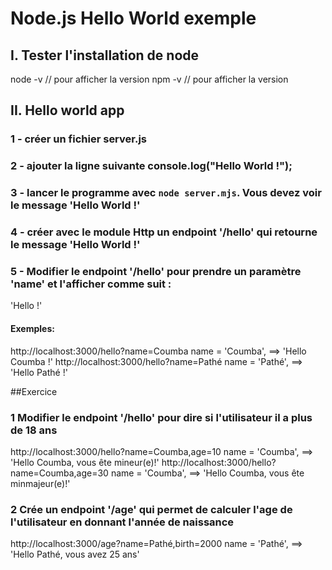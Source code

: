 # Node.js Hello World exemple
## I. Tester l'installation de node
node -v // pour afficher la version 
npm -v // pour afficher la version 

## II. Hello world app
### 1 - créer un fichier server.js
### 2 - ajouter la ligne suivante console.log("Hello World !");
### 3 - lancer le programme avec ``node server.mjs``. Vous devez voir le message 'Hello World !'
### 4 - créer avec le module Http un endpoint '/hello' qui retourne le message 'Hello World !'
### 5 - Modifier le endpoint '/hello' pour prendre un paramètre 'name' et l'afficher comme suit :
'Hello <name> !'
#### Exemples:
http://localhost:3000/hello?name=Coumba
name = 'Coumba', ==> 'Hello Coumba !'
http://localhost:3000/hello?name=Pathé
name = 'Pathé', ==> 'Hello Pathé !'

##Exercice
### 1 Modifier le endpoint '/hello' pour dire si l'utilisateur il a plus de 18 ans
http://localhost:3000/hello?name=Coumba,age=10
name = 'Coumba', ==> 'Hello Coumba, vous ête mineur(e)!'
http://localhost:3000/hello?name=Coumba,age=30
name = 'Coumba', ==> 'Hello Coumba, vous ête minmajeur(e)!'
### 2 Crée un endpoint '/age' qui permet de calculer l'age de l'utilisateur en donnant l'année de naissance
http://localhost:3000/age?name=Pathé,birth=2000
name = 'Pathé', ==> 'Hello Pathé, vous avez 25 ans'

